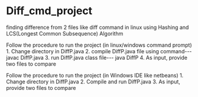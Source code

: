 # Diff_cmd_project
finding difference from 2 files like diff command in linux using Hashing and LCS(Longest Common Subsequence) Algorithm

Follow the procedure to run the project (in linux/windows command prompt)
      1. Change directory in DiffP.java
      2. compile DiffP.java file using command--- javac DiffP.java
      3. run DiffP.java class file--- java DiffP
      4. As input, provide two files to compare
      
Follow the procedure to run the project (in Windows IDE like netbeans)
      1. Change directory in DiffP.java
      2. Compile and run DiffP.java
      3. As input, provide two files to compare
           
